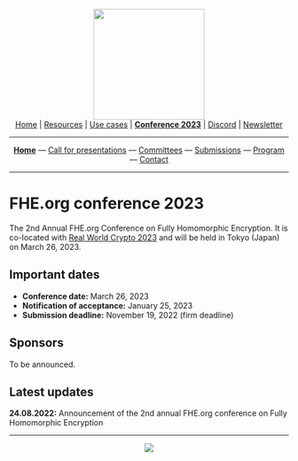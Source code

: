 <!-- Main header navigation -->
<p align="center">
  <img width="200" src="https://user-images.githubusercontent.com/5758427/180978488-db825482-5a58-4c7c-9589-c494a6f0be04.png"><br/>
  <a href="https://fhe-org.github.io">Home</a> | <a href="https://fhe-org.github.io/fhe-resources">Resources</a> | <a href="https://fhe-org.github.io/fhe-use-cases">Use cases</a> | <a href="https://fhe-org.github.io/conferences/conference-2023/home"><b>Conference 2023</b></a> | <a href="https://discord.fhe.org">Discord</a> | <a href="https://fheorg.substack.com">Newsletter</a> 
</p>
<hr/>
<!-- /Main header navigation -->
<!-- Header conference 2023 links -->
<p align="center">
  <a href="https://fhe-org.github.io/conferences/conference-2023/home"><b>Home</b></a>
  —
  <a href="https://fhe-org.github.io/conferences/conference-2023/call-for-presentations">Call for presentations</a>
  —
  <a href="https://fhe-org.github.io/conferences/conference-2023/committees">Committees</a>
  —
  <a href="https://easychair.org/conferences/?conf=fheorg2023" target="_blank">Submissions</a>
  —
  <a href="https://fhe-org.github.io/conferences/conference-2023/program">Program</a>
  —
  <a href="https://fhe-org.github.io/conferences/conference-2023/contact">Contact</a>
</p>
<hr/>
<!-- /Header conference 2023 links -->

# FHE.org conference 2023
The 2nd Annual FHE.org Conference on Fully Homomorphic Encryption. It is co-located with [Real World Crypto 2023](https://rwc.iacr.org/2023/) and will be held in Tokyo (Japan) on March 26, 2023.

## Important dates
- **Conference date:** March 26, 2023
- **Notification of acceptance:** January 25, 2023
- **Submission deadline:** November 19, 2022 (firm deadline)

## Sponsors
To be announced.

## Latest updates
**24.08.2022:** Announcement of the 2nd annual FHE.org conference on Fully Homomorphic Encryption

---
<p align="center">
<img src="https://user-images.githubusercontent.com/5758427/186431581-a4df4940-aee9-4f6f-bd3f-07b800b0c20c.png">
</p>

